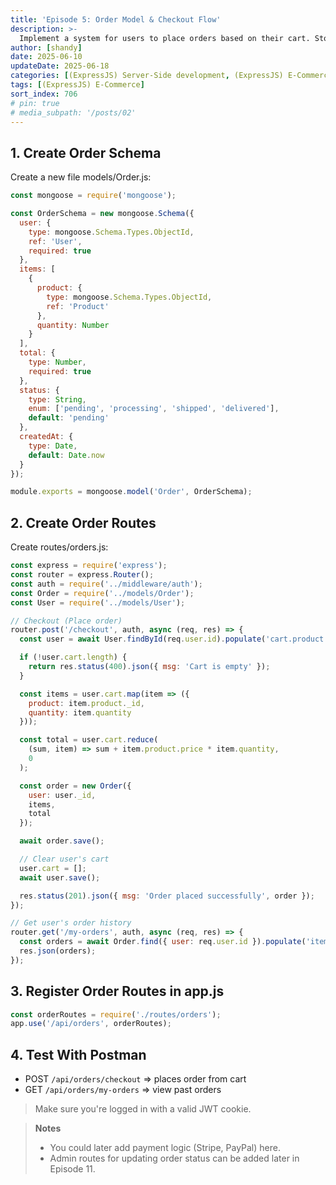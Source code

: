 ```yaml
---
title: 'Episode 5: Order Model & Checkout Flow'
description: >-
  Implement a system for users to place orders based on their cart. Store order history and support retrieving past orders.
author: [shandy]
date: 2025-06-10
updateDate: 2025-06-18
categories: [(ExpressJS) Server-Side development, (ExpressJS) E-Commerce]
tags: [(ExpressJS) E-Commerce]
sort_index: 706
# pin: true
# media_subpath: '/posts/02'
---
```


## 1. Create Order Schema
Create a new file models/Order.js:

```js
const mongoose = require('mongoose');

const OrderSchema = new mongoose.Schema({
  user: {
    type: mongoose.Schema.Types.ObjectId,
    ref: 'User',
    required: true
  },
  items: [
    {
      product: {
        type: mongoose.Schema.Types.ObjectId,
        ref: 'Product'
      },
      quantity: Number
    }
  ],
  total: {
    type: Number,
    required: true
  },
  status: {
    type: String,
    enum: ['pending', 'processing', 'shipped', 'delivered'],
    default: 'pending'
  },
  createdAt: {
    type: Date,
    default: Date.now
  }
});

module.exports = mongoose.model('Order', OrderSchema);
```
## 2. Create Order Routes
Create routes/orders.js:

```js
const express = require('express');
const router = express.Router();
const auth = require('../middleware/auth');
const Order = require('../models/Order');
const User = require('../models/User');

// Checkout (Place order)
router.post('/checkout', auth, async (req, res) => {
  const user = await User.findById(req.user.id).populate('cart.product');

  if (!user.cart.length) {
    return res.status(400).json({ msg: 'Cart is empty' });
  }

  const items = user.cart.map(item => ({
    product: item.product._id,
    quantity: item.quantity
  }));

  const total = user.cart.reduce(
    (sum, item) => sum + item.product.price * item.quantity,
    0
  );

  const order = new Order({
    user: user._id,
    items,
    total
  });

  await order.save();

  // Clear user's cart
  user.cart = [];
  await user.save();

  res.status(201).json({ msg: 'Order placed successfully', order });
});

// Get user's order history
router.get('/my-orders', auth, async (req, res) => {
  const orders = await Order.find({ user: req.user.id }).populate('items.product');
  res.json(orders);
});
```
## 3. Register Order Routes in app.js
```js
const orderRoutes = require('./routes/orders');
app.use('/api/orders', orderRoutes);
```
## 4. Test With Postman
- POST `/api/orders/checkout` => places order from cart
- GET `/api/orders/my-orders` => view past orders

> Make sure you're logged in with a valid JWT cookie.

> **Notes**
> - You could later add payment logic (Stripe, PayPal) here.
> - Admin routes for updating order status can be added later in Episode 11.